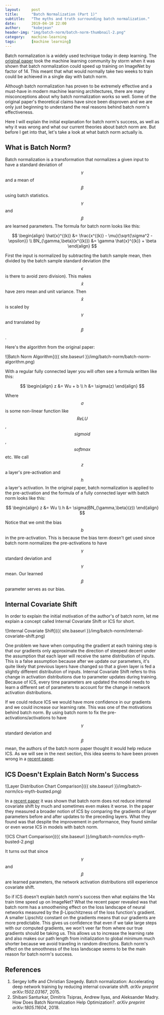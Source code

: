```yaml
---
layout:     post
title:      "Batch Normalization (Part 1)"
subtitle:   "The myths and truth surrounding batch normalization."
date:       2019-04-10 22:00
author:     "kobejean"
header-img: "img/batch-norm/batch-norm-thumbnail-2.png"
category:   machine-learning
tags:       [machine learning]
---
```


Batch normalization is a widely used technique today in deep learning. The
[original paper](https://arxiv.org/abs/1502.03167)
took the machine learning community by storm when it was shown that batch
normalization could speed up training on ImageNet by factor of 14. This meant
that what would normally take two weeks to train could be achieved in a single
day with batch norm.

Although batch normalization has proven to be extremely effective and a
must-have in modern machine learning architectures, there are many
misconceptions about why batch normalization works so well. Some of the
original paper's theoretical claims have since been disproven and we are only
just beginning to understand the real reasons behind batch norm's effectiveness.

Here I will explain the initial explanation for batch norm's success,
as well as why it was wrong and what our current theories about batch norm are.
But before I get into that, let's take a look at what batch norm actually is.

## What is Batch Norm?

Batch normalization is a transformation that normalizes a given input to
have a standard deviation of $$\gamma$$ and a mean of $$\beta$$ using batch
statistics. $$\gamma$$ and $$\beta$$ are learned parameters. The formula for
batch norm looks like this:

$$
\begin{align}
    \hat{x}^{(k)} &= \frac{x^{(k)} - \mu}{\sqrt{\sigma^2 - \epsilon}} \\
    BN_{\gamma,\beta}(x^{(k)}) &= \gamma \hat{x}^{(k)} + \beta
\end{align}
$$

First the input is normalized by subtracting the batch sample mean, then
divided by the batch sample standard deviation (the $$\epsilon$$ is there to
avoid zero division). This makes $$\hat{x}$$ have zero mean and unit variance.
Then $$\hat{x}$$ is scaled by $$\gamma$$ and translated by $$\beta$$.

Here's the algorithm from the original paper:

![Batch Norm Algorithm]({{ site.baseurl }}/img/batch-norm/batch-norm-algorithm.png)

With a regular fully connected layer you will often see a formula written like
this:

$$
\begin{align}
    z &= Wu + b \\
    h &= \sigma(z)
\end{align}
$$

Where $$\sigma$$ is some non-linear function like $$ReLU$$, $$sigmoid$$,
$$softmax$$ etc. We call $$z$$ a layer's pre-activation and $$h$$ a layer's
activation. In the original paper, batch normalization is applied to the
pre-activation and the formula of a fully connected layer with batch norm looks
like this:

$$
\begin{align}
    z &= Wu \\
    h &= \sigma(BN_{\gamma,\beta}(z))
\end{align}
$$

Notice that we omit the bias $$b$$ in the pre-activation. This is because the
bias term doesn't get used since batch norm normalizes the pre-activations
to have $$\gamma$$ standard deviation and $$\gamma$$ mean. Our learned $$\beta$$
parameter serves as our bias.

## Internal Covariate Shift

In order to explain the initial motivation of the author's of batch norm, let
me explain a concept called Internal Covariate Shift or ICS for short.

![Internal Covariate Shift]({{ site.baseurl }}/img/batch-norm/internal-covariate-shift.png)

One problem we have when computing the gradient at each training step is that
our gradients only approximate the direction of steepest decent under the
assumption that each layer will receive the same distribution of inputs.
This is a false assumption because after we update our parameters, it's quite
likely that previous layers have changed so that a given layer is fed a slightly
different distribution of inputs. Internal Covariate Shift refers to this change
in activation distributions due to parameter updates during training. Because of
ICS, every time parameters are updated the model needs to learn a different set
of parameters to account for the change in network activation distributions.

If we could reduce ICS we would have more confidence in our gradients and we
could increase our learning rate. This was one of the motivations behind
batch norm. By using batch norm to fix the pre-activations/activations to have
$$\gamma$$ standard deviation and $$\beta$$ mean, the authors of the batch norm
paper thought it would help reduce ICS. As we will see in the next section, this
idea seems to have been proven wrong in a
[recent paper](https://arxiv.org/abs/1805.11604).

## ICS Doesn't Explain Batch Norm's Success

![Layer Distribution Chart Comparison]({{ site.baseurl }}/img/batch-norm/ics-myth-busted.png)

In a [recent paper](https://arxiv.org/abs/1805.11604) it was shown that batch
norm does not reduce internal covariate shift by much and sometimes even makes
it worse. In the paper they measured a broader notion of ICS by
comparing the gradients of layer parameters before and after updates to the
preceding layers. What they found was that despite the improvement in
performance, they found similar or even worse ICS in models with batch norm.

![ICS Chart Comparison]({{ site.baseurl }}/img/batch-norm/ics-myth-busted-2.png)

It turns out that since $$\gamma$$ and $$\beta$$ are learned parameters,
the network activation distributions still experience covariate shift.

So if ICS doesn't explain batch norm's success then what explains the 14x
train time speed up on ImageNet? What the recent paper revealed was that batch
norm has a smoothening effect on the loss landscape of neural networks measured
by the β-Lipschitzness of the loss function's gradient. A smaller Lipschitz
constant on the gradients means that our gradients are more predictable.
This gives us confidence that even if we take large steps with our computed
gradients, we won't veer far from where our true gradients should be taking us.
This allows us to increase the learning rate and also makes our path length
from initialization to global minimum much shorter because we avoid traveling
in random directions. Batch norm's effect on the smoothness of the loss
landscape seems to be the main reason for batch norm's success.

## References

1. Sergey Ioffe and Christian Szegedy. Batch normalization: Accelerating deep network training by reducing internal covariate shift. *arXiv preprint arXiv:1502.03167*, 2015.
2. Shibani Santurkar, Dimitris Tsipras, Andrew Ilyas, and Aleksander Madry. How Does Batch Normalization Help Optimization?. *arXiv preprint arXiv:1805.11604*, 2018.
